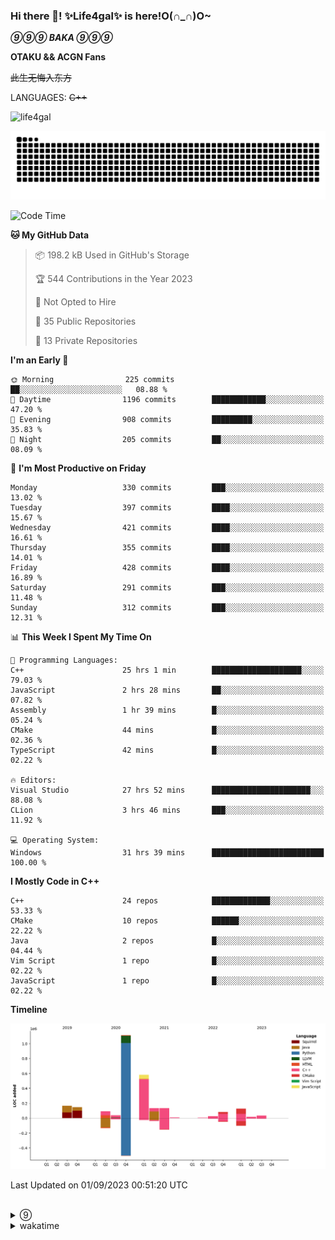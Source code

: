 ### Hi there 👋! ✨Life4gal✨ is here!O(∩_∩)O~

_**⑨⑨⑨ BAKA ⑨⑨⑨**_

**OTAKU && ACGN Fans**

~~此生无悔入东方~~

LANGUAGES: ~~C++~~

<p align="left"> <img src="https://komarev.com/ghpvc/?username=life4gal&label=Profile%20views&color=0e75b6&style=flat" alt="life4gal" /> </p>

![github contribution grid snake animation](https://raw.githubusercontent.com/Life4gal/Life4gal/snake_branch/github-contribution-grid-snake.svg)

<!--START_SECTION:waka-->
![Code Time](http://img.shields.io/badge/Code%20Time-3%2C552%20hrs%2013%20mins-blue)

**🐱 My GitHub Data** 

> 📦 198.2 kB Used in GitHub's Storage 
 > 
> 🏆 544 Contributions in the Year 2023
 > 
> 🚫 Not Opted to Hire
 > 
> 📜 35 Public Repositories 
 > 
> 🔑 13 Private Repositories 
 > 
**I'm an Early 🐤** 

```text
🌞 Morning                225 commits         ██░░░░░░░░░░░░░░░░░░░░░░░   08.88 % 
🌆 Daytime                1196 commits        ████████████░░░░░░░░░░░░░   47.20 % 
🌃 Evening                908 commits         █████████░░░░░░░░░░░░░░░░   35.83 % 
🌙 Night                  205 commits         ██░░░░░░░░░░░░░░░░░░░░░░░   08.09 % 
```
📅 **I'm Most Productive on Friday** 

```text
Monday                   330 commits         ███░░░░░░░░░░░░░░░░░░░░░░   13.02 % 
Tuesday                  397 commits         ████░░░░░░░░░░░░░░░░░░░░░   15.67 % 
Wednesday                421 commits         ████░░░░░░░░░░░░░░░░░░░░░   16.61 % 
Thursday                 355 commits         ████░░░░░░░░░░░░░░░░░░░░░   14.01 % 
Friday                   428 commits         ████░░░░░░░░░░░░░░░░░░░░░   16.89 % 
Saturday                 291 commits         ███░░░░░░░░░░░░░░░░░░░░░░   11.48 % 
Sunday                   312 commits         ███░░░░░░░░░░░░░░░░░░░░░░   12.31 % 
```


📊 **This Week I Spent My Time On** 

```text
💬 Programming Languages: 
C++                      25 hrs 1 min        ████████████████████░░░░░   79.03 % 
JavaScript               2 hrs 28 mins       ██░░░░░░░░░░░░░░░░░░░░░░░   07.82 % 
Assembly                 1 hr 39 mins        █░░░░░░░░░░░░░░░░░░░░░░░░   05.24 % 
CMake                    44 mins             █░░░░░░░░░░░░░░░░░░░░░░░░   02.36 % 
TypeScript               42 mins             █░░░░░░░░░░░░░░░░░░░░░░░░   02.22 % 

🔥 Editors: 
Visual Studio            27 hrs 52 mins      ██████████████████████░░░   88.08 % 
CLion                    3 hrs 46 mins       ███░░░░░░░░░░░░░░░░░░░░░░   11.92 % 

💻 Operating System: 
Windows                  31 hrs 39 mins      █████████████████████████   100.00 % 
```

**I Mostly Code in C++** 

```text
C++                      24 repos            █████████████░░░░░░░░░░░░   53.33 % 
CMake                    10 repos            ██████░░░░░░░░░░░░░░░░░░░   22.22 % 
Java                     2 repos             █░░░░░░░░░░░░░░░░░░░░░░░░   04.44 % 
Vim Script               1 repo              █░░░░░░░░░░░░░░░░░░░░░░░░   02.22 % 
JavaScript               1 repo              █░░░░░░░░░░░░░░░░░░░░░░░░   02.22 % 
```



**Timeline**

![Lines of Code chart](https://raw.githubusercontent.com/Life4gal/Life4gal/main/assets/bar_graph.png)


 Last Updated on 01/09/2023 00:51:20 UTC
<!--END_SECTION:waka-->

<img src="https://wakatime.com/share/@Life4gal/86c21846-f841-4004-aed1-e1165eb797d6.svg?sanitize=true" alt=""/>
<img src="https://github-profile-trophy.vercel.app/?username=life4gal" alt=""/>

<details>
	<summary>⑨</summary>
	<img src="./images/⑨.jpg" alt="life4gal" />
</details>

<details>
	<summary>wakatime</summary>
	<img src="https://wakatime.com/share/@Life4gal/404666b2-d1ff-4388-94e0-a1935d341f14.svg?sanitize=true" alt=""/>
	<img src="https://wakatime.com/share/@Life4gal/972212ce-6084-4d98-a326-1997606ddf37.svg?sanitize=true" alt=""/>
	<img src="https://wakatime.com/share/@Life4gal/7ae4ead0-e1fd-412a-afcb-da977a5ae5e9.svg?sanitize=true" alt=""/>
</details>
